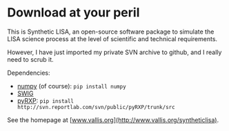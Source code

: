 # Download at your peril #

This is Synthetic LISA, an open-source software package to simulate the LISA science process at the level of scientific and technical requirements.

However, I have just imported my private SVN archive to github, and I really need to scrub it.

Dependencies:

* [numpy](http://numpy.scipy.org) (of course): `pip install numpy`
* [SWIG](http://www.swig.org)
* [pyRXP](http://www.reportlab.com/software/opensource/pyrxp/): `pip install http://svn.reportlab.com/svn/public/pyRXP/trunk/src`

See the homepage at [www.vallis.org](http://www.vallis.org/syntheticlisa).